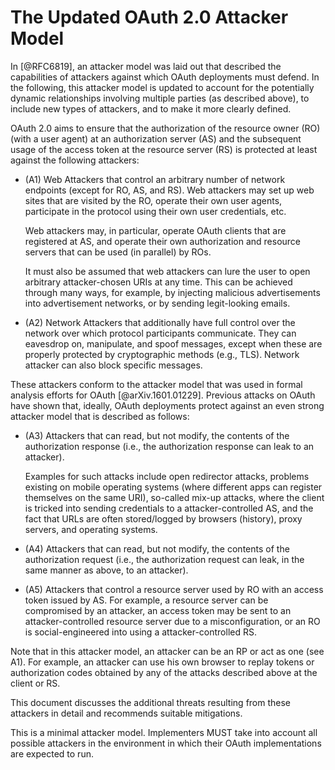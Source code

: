 # The Updated OAuth 2.0 Attacker Model

In [@RFC6819], an attacker model was laid out that described the
capabilities of attackers against which OAuth deployments must defend.
In the following, this attacker model is updated to account for the
potentially dynamic relationships involving multiple parties (as
described above), to include new types of attackers, and to make it
more clearly defined.

OAuth 2.0 aims to ensure that the authorization of the resource owner
(RO) (with a user agent) at an authorization server (AS) and the
subsequent usage of the access token at the resource server (RS) is
protected at least against the following attackers:

  * (A1) Web Attackers that control an arbitrary number of network
    endpoints (except for RO, AS, and RS). Web attackers may set up
    web sites that are visited by the RO, operate their own user
    agents, participate in the protocol using their own user
    credentials, etc.
    
    Web attackers may, in particular, operate OAuth clients that are
    registered at AS, and operate their own authorization and resource
    servers that can be used (in parallel) by ROs.
    
    It must also be assumed that web attackers can lure the user to
    open arbitrary attacker-chosen URIs at any time. This can be
    achieved through many ways, for example, by injecting malicious
    advertisements into advertisement networks, or by sending
    legit-looking emails.
    
  * (A2) Network Attackers that additionally have full control over
    the network over which protocol participants communicate. They can
    eavesdrop on, manipulate, and spoof messages, except when these
    are properly protected by cryptographic methods (e.g., TLS).
    Network attacker can also block specific messages.
    
These attackers conform to the attacker model that was used in formal
analysis efforts for OAuth [@arXiv.1601.01229]. Previous attacks on
OAuth have shown that, ideally, OAuth deployments protect against an
even strong attacker model that is described as follows:

  * (A3) Attackers that can read, but not modify, the contents of the
    authorization response (i.e., the authorization response can leak
    to an attacker).
    
    Examples for such attacks include open redirector
    attacks, problems existing on mobile operating systems (where
    different apps can register themselves on the same URI), so-called
    mix-up attacks, where the client is tricked into sending
    credentials to a attacker-controlled AS, and the fact that URLs
    are often stored/logged by browsers (history), proxy servers, and
    operating systems.
  * (A4) Attackers that can read, but not modify, the contents of the
    authorization request (i.e., the authorization request can leak,
    in the same manner as above, to an attacker).
  * (A5) Attackers that control a resource server used by RO with
    an access token issued by AS. For example, a resource server can
    be compromised by an attacker, an access token may be sent to an
    attacker-controlled resource server due to a misconfiguration, or
    an RO is social-engineered into using a attacker-controlled RS.
    
Note that in this attacker model, an attacker can be an RP or act as one
(see A1). For example, an attacker can use his own browser to replay
tokens or authorization codes obtained by any of the attacks described
above at the client or RS.
    
This document discusses the additional threats resulting from these
attackers in detail and recommends suitable mitigations.
    
This is a minimal attacker model. Implementers MUST take into account
all possible attackers in the environment in which their OAuth
implementations are expected to run.
